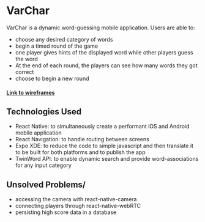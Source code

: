 # VarChar
VarChar is a dynamic word-guessing mobile application. Users are able to:
- choose any desired category of words
- begin a timed round of the game
- one player gives hints of the displayed word while other players guess the word
- At the end of each round, the players can see how many words they got correct 
- choose to begin a new round

#### [Link to wireframes](https://github.com/llouison/Project_04_VarChar/tree/master/assets)

## Technologies Used
- React Native: to simultaneously create a performant iOS and Android mobile application
- React Navigation: to handle routing between screens
- Expo XDE: to reduce the code to simple javascript and then translate it to be built for both platforms and to publish the app
- TwinWord API: to enable dynamic search and provide word-associations for any input category

## Unsolved Problems/
- accessing the camera with react-native-camera
- connecting players through react-native-webRTC
- persisting high score data in a database